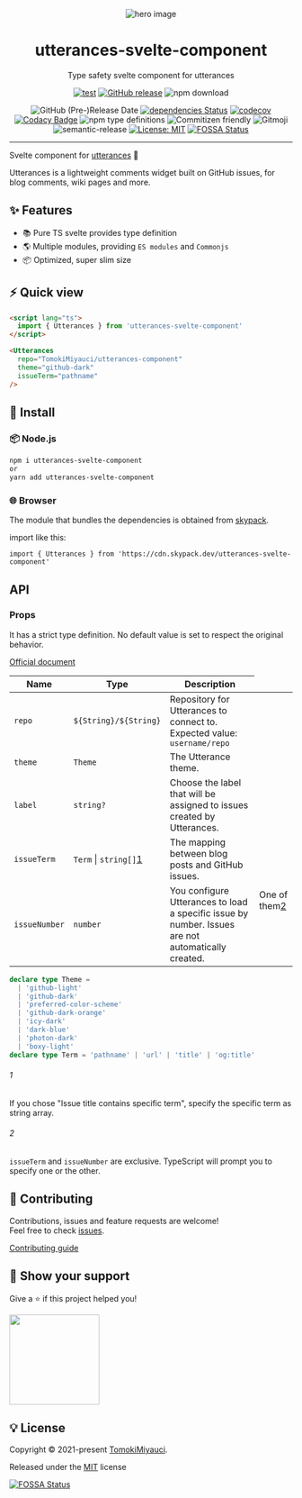 <p align="center">
  <img alt="hero image" src="https://res.cloudinary.com/dz3vsv9pg/image/upload/v1625751101/projects/utterances-component/utterances-svelte-component/hero.png"  />
  <h1 align="center"> utterances-svelte-component</h1>
</p>

<p align="center">
Type safety svelte component for utterances
</p>

<div align="center">

[![test](https://github.com/TomokiMiyauci/utterances-svelte-component/actions/workflows/test.yml/badge.svg)](https://github.com/TomokiMiyauci/utterances-svelte-component/actions/workflows/test.yml)
[![GitHub release](https://img.shields.io/github/release/TomokiMiyauci/utterances-svelte-component.svg)](https://github.com/TomokiMiyauci/utterances-svelte-component/releases)
![npm download](https://img.shields.io/npm/dw/utterances-svelte-component?color=blue)

![GitHub (Pre-)Release Date](https://img.shields.io/github/release-date-pre/TomokiMiyauci/utterances-svelte-component)
[![dependencies Status](https://status.david-dm.org/gh/TomokiMiyauci/utterances-svelte-component.svg)](https://david-dm.org/TomokiMiyauci/utterances-svelte-component)
[![codecov](https://codecov.io/gh/TomokiMiyauci/utterances-svelte-component/branch/main/graph/badge.svg?token=SPAi5Pv2wd)](https://codecov.io/gh/TomokiMiyauci/utterances-svelte-component)
[![Codacy Badge](https://app.codacy.com/project/badge/Grade/f43b1c317e11445399d85ce6efc06504)](https://www.codacy.com/gh/TomokiMiyauci/utterances-svelte-component/dashboard?utm_source=github.com&utm_medium=referral&utm_content=TomokiMiyauci/utterances-svelte-component&utm_campaign=Badge_Grade)
![npm type definitions](https://img.shields.io/npm/types/utterances-svelte-component)
![Commitizen friendly](https://img.shields.io/badge/commitizen-friendly-brightgreen.svg)
![Gitmoji](https://img.shields.io/badge/gitmoji-%20😜%20😍-FFDD67.svg?style=flat)
![semantic-release](https://img.shields.io/badge/%20%20%F0%9F%93%A6%F0%9F%9A%80-semantic--release-e10079.svg)
[![License: MIT](https://img.shields.io/badge/License-MIT-yellow.svg)](./LICENSE)
[![FOSSA Status](https://app.fossa.com/api/projects/custom%2B26231%2Fgithub.com%2FTomokiMiyauci%2Futterances-component.svg?type=small)](https://app.fossa.com/projects/custom%2B26231%2Fgithub.com%2FTomokiMiyauci%2Futterances-component?ref=badge_small)

</div>

---

Svelte component for [utterances](https://utteranc.es/) 🔮

Utterances is a lightweight comments widget built on GitHub issues, for blog comments, wiki pages and more.

## :sparkles: Features

- :books: Pure TS svelte provides type definition
- :earth_americas: Multiple modules, providing `ES modules` and `Commonjs`
- :package: Optimized, super slim size

## :zap: Quick view

```html
<script lang="ts">
  import { Utterances } from 'utterances-svelte-component'
</script>

<Utterances
  repo="TomokiMiyauci/utterances-component"
  theme="github-dark"
  issueTerm="pathname"
/>
```

## :dizzy: Install

### :package: Node.js

```bash
npm i utterances-svelte-component
or
yarn add utterances-svelte-component
```

### :globe_with_meridians: Browser

The module that bundles the dependencies is obtained from
[skypack](https://www.skypack.dev/view/utterances-svelte-component).

import like this:

```tsx
import { Utterances } from 'https://cdn.skypack.dev/utterances-svelte-component'
```

## API

### Props

It has a strict type definition.
No default value is set to respect the original behavior.

[Official document](https://utteranc.es/)

| Name          | Type                            | Description                                                                                        |
| ------------- | ------------------------------- | -------------------------------------------------------------------------------------------------- |
| `repo`        | `${String}/${String}`           | Repository for Utterances to connect to. Expected value: `username/repo`                           |
| `theme`       | `Theme`                         | The Utterance theme.                                                                               |
| `label`       | `string?`                       | Choose the label that will be assigned to issues created by Utterances.                            |
| `issueTerm`   | `Term` &#124; `string[]`[1](#1) | The mapping between blog posts and GitHub issues. <td rowspan="2">One of them[2](#2)</td>          |
| `issueNumber` | `number`                        | You configure Utterances to load a specific issue by number. Issues are not automatically created. |

```ts
declare type Theme =
  | 'github-light'
  | 'github-dark'
  | 'preferred-color-scheme'
  | 'github-dark-orange'
  | 'icy-dark'
  | 'dark-blue'
  | 'photon-dark'
  | 'boxy-light'
declare type Term = 'pathname' | 'url' | 'title' | 'og:title'
```

###### 1

If you chose "Issue title contains specific term", specify the specific term as string array.

###### 2

`issueTerm` and `issueNumber` are exclusive. TypeScript will prompt you to specify one or the other.

## :handshake: Contributing

Contributions, issues and feature requests are welcome!<br />Feel free to check
[issues](https://github.com/TomokiMiyauci/utterance-component/issues).

[Contributing guide](./.github/CONTRIBUTING.md)

## :seedling: Show your support

Give a ⭐️ if this project helped you!

<a href="https://www.patreon.com/tomoki_miyauci">
  <img src="https://c5.patreon.com/external/logo/become_a_patron_button@2x.png" width="160">
</a>

## :bulb: License

Copyright © 2021-present [TomokiMiyauci](https://github.com/TomokiMiyauci).

Released under the [MIT](./LICENSE) license

[![FOSSA Status](https://app.fossa.com/api/projects/custom%2B26231%2Fgithub.com%2FTomokiMiyauci%2Futterances-component.svg?type=large)](https://app.fossa.com/projects/custom%2B26231%2Fgithub.com%2FTomokiMiyauci%2Futterances-component?ref=badge_large)
